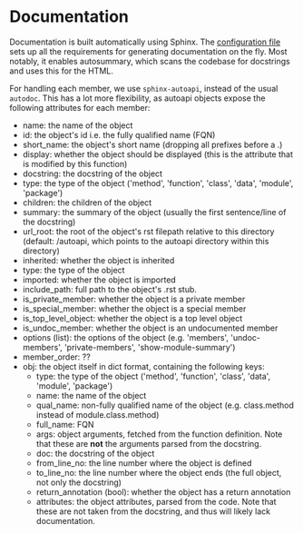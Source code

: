 # Documentation

Documentation is built automatically using Sphinx. The [configuration file](./conf.py) sets up all the requirements for generating documentation on the fly. Most notably, it enables autosummary, which scans the codebase for docstrings and uses this for the HTML.

For handling each member, we use `sphinx-autoapi`, instead of the usual `autodoc`. This has a lot more flexibility, as autoapi objects expose the following attributes for each member:
- name: the name of the object
- id: the object's id i.e. the fully qualified name (FQN)
- short_name: the object's short name (dropping all prefixes before a .)
- display: whether the object should be displayed (this is the attribute that is modified by this function)
- docstring: the docstring of the object
- type: the type of the object ('method', 'function', 'class', 'data', 'module', 'package')
- children: the children of the object
- summary: the summary of the object (usually the first sentence/line of the docstring)
- url_root: the root of the object's rst filepath relative to this directory (default: /autoapi, which points to the autoapi directory within this directory)
- inherited: whether the object is inherited
- type: the type of the object
- imported: whether the object is imported
- include_path: full path to the object's .rst stub.
- is_private_member: whether the object is a private member
- is_special_member: whether the object is a special member
- is_top_level_object: whether the object is a top level object
- is_undoc_member: whether the object is an undocumented member
- options (list): the options of the object (e.g. 'members', 'undoc-members', 'private-members', 'show-module-summary')
- member_order: ??
- obj: the object itself in dict format, containing the following keys:
    - type: the type of the object ('method', 'function', 'class', 'data', 'module', 'package')
    - name: the name of the object
    - qual_name: non-fully qualified name of the object (e.g. class.method instead of module.class.method)
    - full_name: FQN
    - args: object arguments, fetched from the function definition. Note that these are **not** the arguments parsed from the docstring.
    - doc: the docstring of the object
    - from_line_no: the line number where the object is defined
    - to_line_no: the line number where the object ends (the full object, not only the docstring)
    - return_annotation (bool): whether the object has a return annotation
    - attributes: the object attributes, parsed from the code. Note that these are not taken from the docstring, and thus will likely lack documentation.